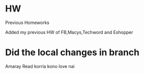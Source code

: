 # HW
Previous Homeworks

Added my previous HW of FB,Macys,Techword and Eshopper


Did the local changes in branch
=======
Amaray Read korria kono love nai

